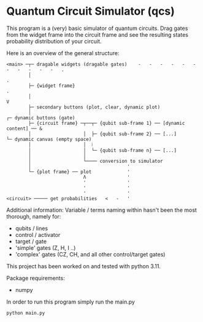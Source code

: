 # Quantum Circuit Simulator (qcs)

This program is a (very) basic simulator of quantum circuits.
Drag gates from the widget frame into the circuit frame and see the resulting
states probability distribution of your circuit.

Here is an overview of the general structure:

```
<main> ─┬─ dragable widgets (dragable gates)    -   -   -   -   -   -   -   -   -   -   -   .
        │                                                                                   .
        ├─ {widget frame}                                                                   .
        │                                                                                   V
        ├─ secondary buttons (plot, clear, dynamic plot)
        │                                                                     ┌─ dynamic buttons (gate)
        ├─ {circuit frame} ─┬──┬─ {qubit sub-frame 1} ── [dynamic content] ── &
        │                   │  ├─ {qubit sub-frame 2} ── [...]                └─ dynamic canvas (empty space)
        │                   │  ⁞
        │                   │  └─ {qubit sub-frame n} ── [...]
        │                   │
        │                   └──── conversion to simulator                                                     
        │                                   '
        └─ {plot frame} ── plot             '                   
                            Λ               '
                            '               '
                            '               '
                            '               '
<circuit> ───── get probabilities   <   -   '
```


Additional information:
Variable / terms naming within hasn't been the most thorough, namely for:
- qubits / lines
- control / activator
- target / gate
- 'simple' gates (Z, H, I ..)
- 'complex' gates (CZ, CH, and all other control/target gates)

This project has been worked on and tested with python 3.11.

Package requirements:
- numpy

In order to run this program simply run the main.py
```
python main.py
```
